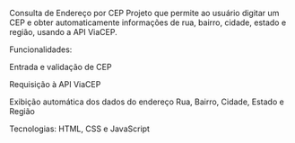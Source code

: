 Consulta de Endereço por CEP
Projeto que permite ao usuário digitar um CEP e obter automaticamente informações de rua, bairro, cidade, estado e região, usando a API ViaCEP.

Funcionalidades:

Entrada e validação de CEP

Requisição à API ViaCEP

Exibição automática dos dados do endereço Rua, Bairro, Cidade, Estado e Região

Tecnologias: HTML, CSS e JavaScript
